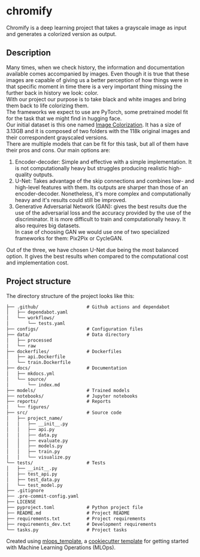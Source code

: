 # chromify

Chromify is a deep learning project that takes a grayscale image as input and generates a colorized version as output.

## Description

Many times, when we check history, the information and documentation available comes accompanied by images. Even though it is true that these images are capable of giving us a better perception of how things were in that specific moment in time there is a very important thing missing the further back in history we look: color.  
With our project our purpose is to take black and white images and bring them back to life colorizing them.  
The frameworks we expect to use are PyTorch, some pretrained model fit for the task that we might find in hugging face.  
Our initial dataset is this one named [Image Colorization](https://www.kaggle.com/datasets/seungjunleeofficial/image-colorization). It has a size of 3.13GB and it is composed of two folders with the 118k original images and their correspondent grayscaled versions.  
There are multiple models that can be fit for this task, but all of them have their pros and cons. Our main options are:
1. Encoder-decoder: Simple and effective with a simple implementation. It is not computationally heavy but struggles producing realistic high-quality outputs.
1. U-Net: Takes advantage of the skip connections and combines low- and high-level features with them. Its outputs are sharper than those of an encoder-decoder. Nonetheless, it's more complex and computationally heavy and it's results could still be improved. 
1. Generative Adversarial Network (GAN): gives the best results due the use of the adversarial loss and the accuracy provided by the use of the discriminator. It is more difficult to train and computationally heavy. It also requires big datasets.  
In case of choosing GAN we would use one of two specialized frameworks for them: Pix2Pix or CycleGAN.

Out of the three, we have chosen U-Net due being the most balanced option. It gives the best results when compared to the computational cost and implementation cost.

## Project structure

The directory structure of the project looks like this:
```txt
├── .github/                  # Github actions and dependabot
│   ├── dependabot.yaml
│   └── workflows/
│       └── tests.yaml
├── configs/                  # Configuration files
├── data/                     # Data directory
│   ├── processed
│   └── raw
├── dockerfiles/              # Dockerfiles
│   ├── api.Dockerfile
│   └── train.Dockerfile
├── docs/                     # Documentation
│   ├── mkdocs.yml
│   └── source/
│       └── index.md
├── models/                   # Trained models
├── notebooks/                # Jupyter notebooks
├── reports/                  # Reports
│   └── figures/
├── src/                      # Source code
│   ├── project_name/
│   │   ├── __init__.py
│   │   ├── api.py
│   │   ├── data.py
│   │   ├── evaluate.py
│   │   ├── models.py
│   │   ├── train.py
│   │   └── visualize.py
└── tests/                    # Tests
│   ├── __init__.py
│   ├── test_api.py
│   ├── test_data.py
│   └── test_model.py
├── .gitignore
├── .pre-commit-config.yaml
├── LICENSE
├── pyproject.toml            # Python project file
├── README.md                 # Project README
├── requirements.txt          # Project requirements
├── requirements_dev.txt      # Development requirements
└── tasks.py                  # Project tasks
```


Created using [mlops_template](https://github.com/SkafteNicki/mlops_template),
a [cookiecutter template](https://github.com/cookiecutter/cookiecutter) for getting
started with Machine Learning Operations (MLOps).

